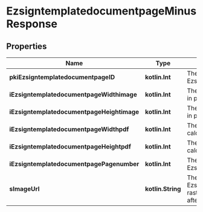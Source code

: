 
# EzsigntemplatedocumentpageMinusResponse

## Properties
Name | Type | Description | Notes
------------ | ------------- | ------------- | -------------
**pkiEzsigntemplatedocumentpageID** | **kotlin.Int** | The unique ID of the Ezsigntemplatedocumentpage | 
**iEzsigntemplatedocumentpageWidthimage** | **kotlin.Int** | The Width of the page&#39;s image in pixels calculated at 100 DPI | 
**iEzsigntemplatedocumentpageHeightimage** | **kotlin.Int** | The Height of the page&#39;s image in pixels calculated at 100 DPI | 
**iEzsigntemplatedocumentpageWidthpdf** | **kotlin.Int** | The Width of the page in points calculated at 72 DPI | 
**iEzsigntemplatedocumentpageHeightpdf** | **kotlin.Int** | The Height of the page in points calculated at 72 DPI | 
**iEzsigntemplatedocumentpagePagenumber** | **kotlin.Int** | The page number in the Ezsigntemplatedocument | 
**sImageUrl** | **kotlin.String** | The Url to the Ezsigntemplatedocumentpage&#39;s rasterized image.  Url will expire after 5 minutes. | 



